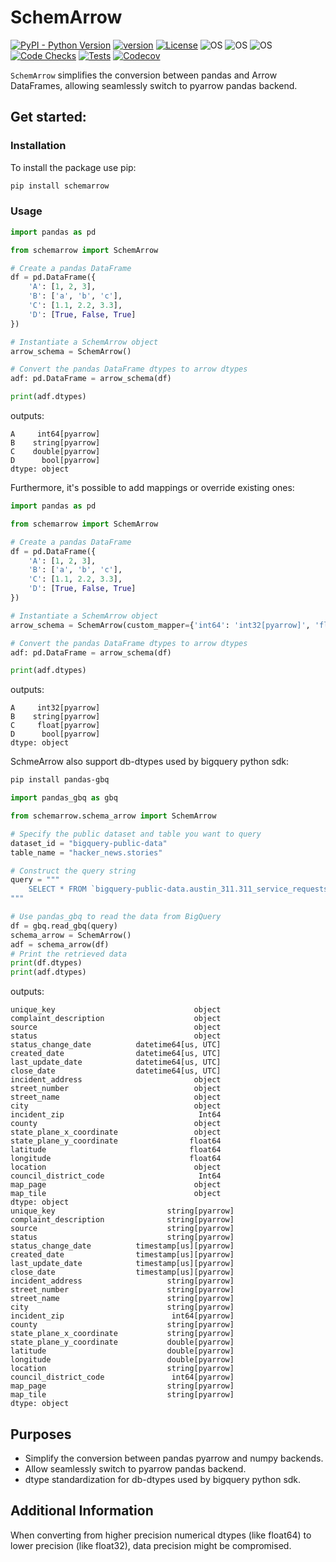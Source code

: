 



# SchemArrow
[![PyPI - Python Version](https://img.shields.io/pypi/pyversions/SchemArrow)](https://pypi.org/project/SchemArrow/)
[![version](https://img.shields.io/pypi/v/SchemArrow)](https://img.shields.io/pypi/v/SchemArrow)
[![License](https://img.shields.io/:license-MIT-blue.svg)](https://opensource.org/licenses/MIT)
![OS](https://img.shields.io/badge/ubuntu-blue?logo=ubuntu)
![OS](https://img.shields.io/badge/win-blue?logo=windows)
![OS](https://img.shields.io/badge/mac-blue?logo=apple)
[![Code Checks](https://github.com/DanielAvdar/SchemArrow/actions/workflows/code-checks.yml/badge.svg)](https://github.com/DanielAvdar/SchemArrow/actions/workflows/code-checks.yml)
[![Tests](https://github.com/DanielAvdar/SchemArrow/actions/workflows/ci.yml/badge.svg)](https://github.com/DanielAvdar/SchemArrow/actions/workflows/ci.yml)
[![Codecov](https://codecov.io/gh/DanielAvdar/SchemArrow/branch/master/graph/badge.svg)](https://codecov.io/gh/DanielAvdar/SchemArrow)


`SchemArrow` simplifies the conversion between pandas and Arrow DataFrames, allowing seamlessly switch to pyarrow pandas backend.

## Get started:
### Installation
To install the package use pip:

```bash
pip install schemarrow
```
### Usage

```python
import pandas as pd

from schemarrow import SchemArrow

# Create a pandas DataFrame
df = pd.DataFrame({
    'A': [1, 2, 3],
    'B': ['a', 'b', 'c'],
    'C': [1.1, 2.2, 3.3],
    'D': [True, False, True]
})

# Instantiate a SchemArrow object
arrow_schema = SchemArrow()

# Convert the pandas DataFrame dtypes to arrow dtypes
adf: pd.DataFrame = arrow_schema(df)

print(adf.dtypes)
```
outputs:
```
A     int64[pyarrow]
B    string[pyarrow]
C    double[pyarrow]
D      bool[pyarrow]
dtype: object
```


Furthermore, it's possible to add mappings or override existing ones:

```python
import pandas as pd

from schemarrow import SchemArrow

# Create a pandas DataFrame
df = pd.DataFrame({
    'A': [1, 2, 3],
    'B': ['a', 'b', 'c'],
    'C': [1.1, 2.2, 3.3],
    'D': [True, False, True]
})

# Instantiate a SchemArrow object
arrow_schema = SchemArrow(custom_mapper={'int64': 'int32[pyarrow]', 'float64': 'float32[pyarrow]'})

# Convert the pandas DataFrame dtypes to arrow dtypes
adf: pd.DataFrame = arrow_schema(df)

print(adf.dtypes)
```
outputs:
```
A     int32[pyarrow]
B    string[pyarrow]
C     float[pyarrow]
D      bool[pyarrow]
dtype: object
```


SchmeArrow also support db-dtypes used by bigquery python sdk:
```bash
pip install pandas-gbq
```
```python
import pandas_gbq as gbq

from schemarrow.schema_arrow import SchemArrow

# Specify the public dataset and table you want to query
dataset_id = "bigquery-public-data"
table_name = "hacker_news.stories"

# Construct the query string
query = """
    SELECT * FROM `bigquery-public-data.austin_311.311_service_requests` LIMIT 1000
"""

# Use pandas_gbq to read the data from BigQuery
df = gbq.read_gbq(query)
schema_arrow = SchemArrow()
adf = schema_arrow(df)
# Print the retrieved data
print(df.dtypes)
print(adf.dtypes)
```
outputs:
```
unique_key                               object
complaint_description                    object
source                                   object
status                                   object
status_change_date          datetime64[us, UTC]
created_date                datetime64[us, UTC]
last_update_date            datetime64[us, UTC]
close_date                  datetime64[us, UTC]
incident_address                         object
street_number                            object
street_name                              object
city                                     object
incident_zip                              Int64
county                                   object
state_plane_x_coordinate                 object
state_plane_y_coordinate                float64
latitude                                float64
longitude                               float64
location                                 object
council_district_code                     Int64
map_page                                 object
map_tile                                 object
dtype: object
unique_key                         string[pyarrow]
complaint_description              string[pyarrow]
source                             string[pyarrow]
status                             string[pyarrow]
status_change_date          timestamp[us][pyarrow]
created_date                timestamp[us][pyarrow]
last_update_date            timestamp[us][pyarrow]
close_date                  timestamp[us][pyarrow]
incident_address                   string[pyarrow]
street_number                      string[pyarrow]
street_name                        string[pyarrow]
city                               string[pyarrow]
incident_zip                        int64[pyarrow]
county                             string[pyarrow]
state_plane_x_coordinate           string[pyarrow]
state_plane_y_coordinate           double[pyarrow]
latitude                           double[pyarrow]
longitude                          double[pyarrow]
location                           string[pyarrow]
council_district_code               int64[pyarrow]
map_page                           string[pyarrow]
map_tile                           string[pyarrow]
dtype: object
```

## Purposes
- Simplify the conversion between pandas pyarrow and numpy backends.
- Allow seamlessly switch to pyarrow pandas backend.
- dtype standardization for db-dtypes used by bigquery python sdk.
## Additional Information
When converting from higher precision numerical dtypes (like float64) to
lower precision (like float32), data precision might be compromised.
